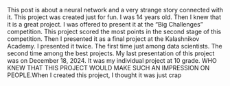 This post is about a neural network and a very strange story connected with it. This project was created just for fun. I was 14 years old. Then I knew that it is a great project. I was offered to present it at the “Big Challenges” competition. This project scored the most points in the second stage of this competition. Then I presented it as a final project at the Kalashnikov Academy. I presented it twice. The first time just among data scientists. The second time among the best projects. My last presentation of this project was on December 18, 2024. It was my individual project at 10 grade. WHO KNEW THAT THIS PROJECT WOULD MAKE SUCH AN IMPRESSION ON PEOPLE.When I created this project, I thought it was just crap
